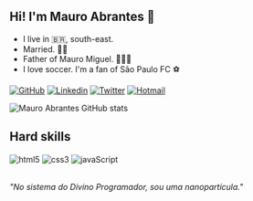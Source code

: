 ## Hi! I'm Mauro Abrantes 🙌

- I live in 🇧🇷, south-east.
- Married. 💑💍
- Father of Mauro Miguel. 👨‍👩‍👦
- I love soccer. I'm a fan of São Paulo FC ⚽


[![GitHub](https://img.shields.io/badge/GitHub-100000?style=for-the-badge&logo=github&logoColor=white)](https://github.com/mauroabrantes)
[![Linkedin](https://img.shields.io/badge/LinkedIn-0077B5?style=for-the-badge&logo=linkedin&logoColor=white)](https://www.linkedin.com/in/mauroabrantes/)
[![Twitter](https://img.shields.io/badge/Twitter-1DA1F2?style=for-the-badge&logo=twitter&logoColor=white)](https://twitter.com/devAbrantes)
<a href="mailto:mauro.henrique07@hotmail.com.br?Subject=Proposta%20de%20emprego" target = "__blank">![Hotmail](https://img.shields.io/badge/Outlook-0078D4?style=for-the-badge&logo=microsoft-outlook&logoColor=white)</a>

![Mauro Abrantes GitHub stats](https://github-readme-stats.vercel.app/api?username=mauroabrantes&show_icons=true&theme=github_dark)

## Hard skills

<div style = 'display: inline_block'>
    <img align = 'center' alt = 'html5' src= 'https://img.shields.io/badge/HTML5-E34F26?style=for-the-badge&logo=html5&logoColor=white' />
    <img align = 'center' alt = 'css3' src= 'https://img.shields.io/badge/CSS3-1572B6?style=for-the-badge&logo=css3&logoColor=white' />
    <img align = 'center' alt = 'javaScript' src= 'https://img.shields.io/badge/JavaScript-323330?style=for-the-badge&logo=javascript&logoColor=F7DF1E' />
</div>
<br>

<em>"No sistema do Divino Programador, sou uma nanopartícula."

